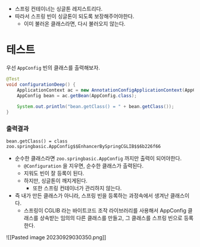 - 스프링 컨테이너는 싱글톤 레지스트리다.
- 따라서 스프링 빈이 싱글톤이 되도록 보장해주어야한다.
	- 이미 불러온 클래스라면, 다시 불러오지 않는다.


# 테스트
우선 `AppConfig` 빈의 클래스를 출력해보자.

```java
@Test  
void configurationDeep() {  
    ApplicationContext ac = new AnnotationConfigApplicationContext(AppConfig.class);  
    AppConfig bean = ac.getBean(AppConfig.class);  
  
    System.out.println("bean.getClass() = " + bean.getClass());  
}
```
### 출력결과
```
bean.getClass() = class zoo.springbasic.AppConfig$$EnhancerBySpringCGLIB$$6b226f66
```

- 순수한 클래스라면 `zoo.springbasic.AppConfig` 까지만 출력이 되어야한다.
	- `@Configuration` 을 지우면, 순수한 클래스가 출력된다.
	- 지워도 빈이 잘 등록이 된다.
	- 하지만, 싱글톤이 깨지게된다.
		- 또한 스프링 컨테이너가 관리하지 않는다.
- 즉 내가 만든 클래스가 아니라, 스프링 빈을 등록하는 과정속에서 생겨난 클래스이다.
	- 스프링이 CGLIB 라는 바이트코드 조작 라이브러리를 사용해서 AppConfig 클래스를 상속받는 임의의 다른 클래스를 만들고, 그 클래스를 스프링 빈으로 등록한다.

![[Pasted image 20230929030350.png]]

